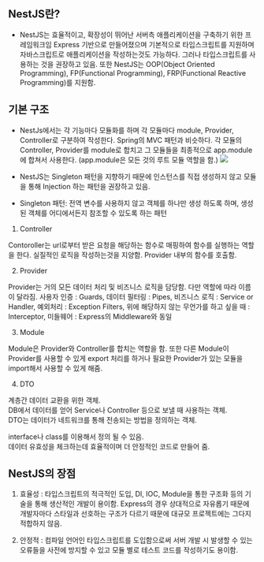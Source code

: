 ## NestJS란?

- NestJS는 효율적이고, 확장성이 뛰어난 서버측 애플리케이션을 구축하기 위한 프레임워크임
  Express 기반으로 만들어졌으며 기본적으로 타입스크립트를 지원하며 자바스크립트로 애플리케이션을 작성하는것도 가능하다. 그러나 타입스크립트를 사용하는 것을 권장하고 있음.
  또한 NestJS는 OOP(Object Oriented Programming), FP(Functional Programming), FRP(Functional Reactive Programming)를 지원함.

## 기본 구조

- NestJs에서는 각 기능마다 모듈화를 하며 각 모듈마다 module, Provider, Controller로 구분하여 작성한다. Spring의 MVC 패턴과 비슷하다.
  각 모듈의 Controller, Provider를 module로 합치고 그 모듈들을 최종적으로 app.module에 합쳐서 사용한다. (app.module은 모든 것의 루트 모듈 역할을 함.)
  ![](https://media.vlpt.us/images/funnysunny08/post/e0cd9e12-a8b6-484b-80b1-58337ce7fcc2/nestjs.png)

- NestJS는 Singleton 패턴을 지향하기 때문에 인스턴스를 직접 생성하지 않고 모듈을 통해 Injection 하는 패턴을 권장하고 있음.

- Singleton 패턴: 전역 변수를 사용하지 않고 객체를 하나만 생성 하도록 하며, 생성된 객체를 어디에서든지 참조할 수 있도록 하는 패턴

1. Controller

Contoroller는 url로부터 받은 요청을 해당하는 함수로 매핑하여 함수를 실행하는 역할을 한다. 실질적인 로직을 작성하는것을 지양함. Provider 내부의 함수를 호출함.

2. Provider

Provider는 거의 모든 데이터 처리 및 비즈니스 로직을 담당함.
다만 역할에 따라 이름이 달라짐.
사용자 인증 : Guards,
데이터 필터링 : Pipes,
비즈니스 로직 : Service or Handler,
예외처리 : Exception Filters,
위에 해당하지 않는 무언가를 하고 싶을 때 : Interceptor,
미들웨어 : Express의 Middleware와 동일

3. Module

Module은 Provider와 Controller를 합치는 역할을 함.
또한 다른 Module이 Provider를 사용할 수 있게 export 처리를 하거나 필요한 Provider가 있는 모듈을 import해서 사용할 수 있게 해줌.

4. DTO

계층간 데이터 교환을 위한 객체.  
DB에서 데이터를 얻어 Service나 Controller 등으로 보낼 때 사용하는 객체.  
DTO는 데이터가 네트워크를 통해 전송되는 방법을 정의하는 객체.

interface나 class를 이용해서 정의 될 수 있음.  
데이터 유효성을 체크하는데 효율적이며 더 안정적인 코드로 만들어 줌.

## NestJS의 장점

1. 효율성 : 타입스크립트의 적극적인 도입, DI, IOC, Module을 통한 구조화 등의 기술을 통해 생산적인 개발이 용이함. Express의 경우 상대적으로 자유롭기 때문에 개발자마다 스타일과 선호하는 구조가 다르기 때문에 대규모 프로젝트에는 그다지 적합하지 않음.

2. 안정적 : 컴파일 언어인 타입스크립트를 도입함으로써 서버 개발 시 발생할 수 있는 오류들을 사전에 방지할 수 있고 모듈 별로 테스트 코드를 작성하기도 용이함.

